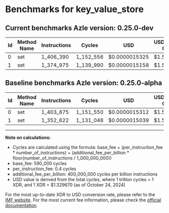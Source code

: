# Benchmarks for key_value_store

## Current benchmarks Azle version: 0.25.0-dev

| Id  | Method Name | Instructions | Cycles    | USD           | USD/Million Calls | Change                           |
| --- | ----------- | ------------ | --------- | ------------- | ----------------- | -------------------------------- |
| 0   | set         | 1_406_390    | 1_152_556 | $0.0000015325 | $1.53             | <font color="red">+2_515</font>  |
| 1   | set         | 1_374_975    | 1_139_990 | $0.0000015158 | $1.51             | <font color="red">+22_353</font> |

## Baseline benchmarks Azle version: 0.25.0-alpha

| Id  | Method Name | Instructions | Cycles    | USD           | USD/Million Calls |
| --- | ----------- | ------------ | --------- | ------------- | ----------------- |
| 0   | set         | 1_403_875    | 1_151_550 | $0.0000015312 | $1.53             |
| 1   | set         | 1_352_622    | 1_131_048 | $0.0000015039 | $1.50             |

---

**Note on calculations:**

- Cycles are calculated using the formula: base_fee + (per_instruction_fee \* number_of_instructions) + (additional_fee_per_billion \* floor(number_of_instructions / 1_000_000_000))
- base_fee: 590_000 cycles
- per_instruction_fee: 0.4 cycles
- additional_fee_per_billion: 400_000_000 cycles per billion instructions
- USD value is derived from the total cycles, where 1 trillion cycles = 1 XDR, and 1 XDR = $1.329670 (as of October 24, 2024)

For the most up-to-date XDR to USD conversion rate, please refer to the [IMF website](https://www.imf.org/external/np/fin/data/rms_sdrv.aspx).
For the most current fee information, please check the [official documentation](https://internetcomputer.org/docs/current/developer-docs/gas-cost#execution).
